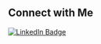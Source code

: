 ## Connect with Me

[![LinkedIn Badge](https://img.shields.io/badge/-Mahmoud%20Alaa-0A66C2?style=for-the-badge&logo=linkedin&logoColor=white)](https://linkedin.com/in/mahmoud-alaa-eldien)
